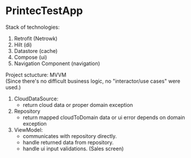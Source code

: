 # PrintecTestApp

Stack of technologies: 
1. Retrofit (Netrowk)
2. Hilt (di)
3. Datastore (cache)
4. Compose (ui)
5. Navigation Component (navigation)

Project sctucture: 
MVVM</br>
(Since there's no difficult business logic, no "interactor/use cases" were used.)
1. CloudDataSource:
     * return cloud data or proper domain exception
2. Repository
     * return mapped cloudToDomain data or ui error depends on domain exception
3. ViewModel:
     * communicates with repository directly. 
     * handle returned data from repository.
     * handle ui input validations. (Sales screen)
